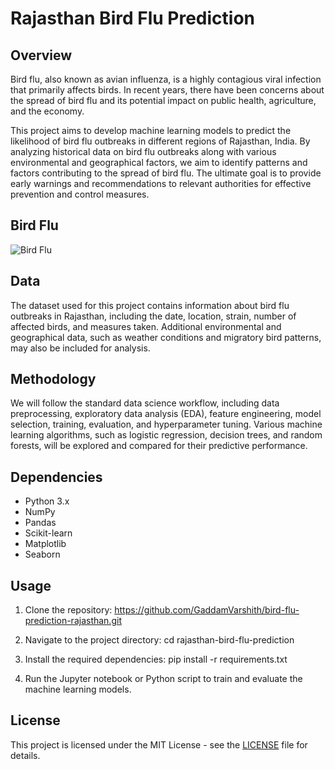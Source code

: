 # Rajasthan Bird Flu Prediction

## Overview

Bird flu, also known as avian influenza, is a highly contagious viral infection that primarily affects birds. In recent years, there have been concerns about the spread of bird flu and its potential impact on public health, agriculture, and the economy.

This project aims to develop machine learning models to predict the likelihood of bird flu outbreaks in different regions of Rajasthan, India. By analyzing historical data on bird flu outbreaks along with various environmental and geographical factors, we aim to identify patterns and factors contributing to the spread of bird flu. The ultimate goal is to provide early warnings and recommendations to relevant authorities for effective prevention and control measures.

## Bird Flu
![Bird Flu]("C:\Users\Varshith\OneDrive\Desktop\imgs\2.png")


## Data

The dataset used for this project contains information about bird flu outbreaks in Rajasthan, including the date, location, strain, number of affected birds, and measures taken. Additional environmental and geographical data, such as weather conditions and migratory bird patterns, may also be included for analysis.

## Methodology

We will follow the standard data science workflow, including data preprocessing, exploratory data analysis (EDA), feature engineering, model selection, training, evaluation, and hyperparameter tuning. Various machine learning algorithms, such as logistic regression, decision trees, and random forests, will be explored and compared for their predictive performance.

## Dependencies

- Python 3.x
- NumPy
- Pandas
- Scikit-learn
- Matplotlib
- Seaborn

## Usage

1. Clone the repository: https://github.com/GaddamVarshith/bird-flu-prediction-rajasthan.git
2. Navigate to the project directory: cd rajasthan-bird-flu-prediction
3. Install the required dependencies: pip install -r requirements.txt

4. Run the Jupyter notebook or Python script to train and evaluate the machine learning models.

## License

This project is licensed under the MIT License - see the [LICENSE](LICENSE) file for details.
   



